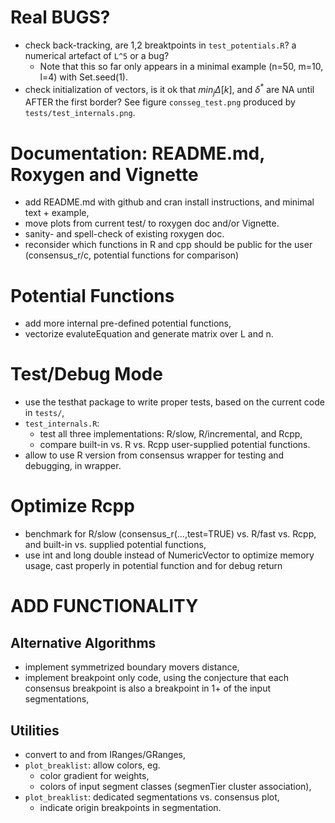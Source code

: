 # Real BUGS?

* check back-tracking, are 1,2 breaktpoints in `test_potentials.R`?
a numerical artefact of `L^5` or a bug? 
    - Note that this so far only appears in a minimal example 
    (n=50, m=10, l=4) with Set.seed(1).
* check initialization of vectors, is it ok that $min_j \Delta[k]$,
and $\delta^*$ are NA until AFTER the first border? See figure
`consseg_test.png` produced by `tests/test_internals.png`.

# Documentation: README.md, Roxygen and Vignette

* add README.md with github and cran install instructions,
and minimal text + example,
* move plots from current test/ to roxygen doc and/or Vignette.
* sanity- and spell-check of existing roxygen doc.
* reconsider which functions in R and cpp should be public
for the user (consensus_r/c, potential functions for comparison)

# Potential Functions

* add more internal pre-defined potential functions,
* vectorize evaluteEquation and generate matrix over L and n.

# Test/Debug Mode

* use the testhat package to write proper tests, based on
the current code in `tests/`,
* `test_internals.R`: 
   - test all three implementations: R/slow, R/incremental, and Rcpp,
   - compare built-in vs. R vs. Rcpp user-supplied
     potential functions.
* allow to use R version from consensus wrapper for testing and
debugging, in wrapper.

# Optimize Rcpp

* benchmark for R/slow (consensus_r(...,test=TRUE) vs. R/fast vs. Rcpp,
and built-in vs. supplied potential functions,
* use int and long double instead of NumericVector to optimize
memory usage, cast properly in potential function and for debug return


# ADD FUNCTIONALITY

## Alternative Algorithms

* implement symmetrized boundary movers distance,
* implement breakpoint only code, using the conjecture
that each consensus breakpoint is also a breakpoint in
1+ of the input segmentations,

## Utilities

* convert to and from IRanges/GRanges,
* `plot_breaklist`: allow colors, eg.
    - color gradient for weights,
    - colors of input segment classes (segmenTier cluster association),
* `plot_breaklist`: dedicated segmentations vs. consensus plot,
    - indicate origin breakpoints in segmentation.


